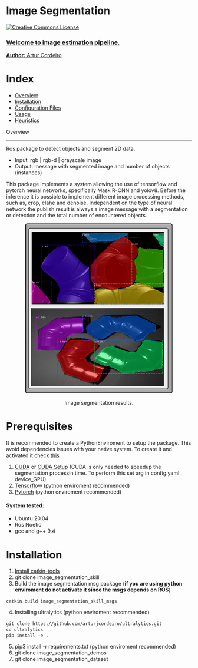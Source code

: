 # Image Segmentation

<a rel="license" href="http://creativecommons.org/licenses/by-nc-nd/4.0/"><img alt="Creative Commons License" style="border-width:0" src="https://i.creativecommons.org/l/by-nc-nd/4.0/88x31.png" />

### Welcome to image estimation pipeline.
**Author:** Artur Cordeiro


# <a name="index"></a> Index
* [Overview](#overview)
* [Installation](#installation)
* [Configuration Files](docs/configuration.md)
* [Usage](docs/usage.md)
* [Heuristics](docs/heuristic.md)

<a name="overview"></a> Overview

------------------------------

Ros package to detect objects and segment 2D data.
- Input: rgb | rgb-d | grayscale image
- Output: message with segmented image and number of objects (instances)

This package implements a system allowing the use of tensorflow and pytorch neural networks, specifically Mask R-CNN and yolov8. Before the inference
it is possible to implement different image processing methods, such as, crop, clahe and denoise. Independent on the type of neural network the publish result
is always a image message with a segmentation or detection and the total number of encountered objects.

<p align="center">
  <img src="images/tube_inference.png" width="400">
</p>
<p align="center">
Image segmentation results.
</p>



# <a name="Prerequisites"></a> Prerequisites

It is recommended to create a PythonEnviroment to setup the package. This avoid dependencies issues with your native system. To create it and activated it check [this](https://packaging.python.org/en/latest/guides/installing-using-pip-and-virtual-environments/)

1. [CUDA](https://developer.nvidia.com/cuda-downloads) or [CUDA Setup](https://github.com/ItzMeJP/help_tools_and_templates/blob/main/Ubuntu/nvidia_30series_driver_and_cuda_setup.md) (CUDA is only needed to speedup the segmentation processin time. To perform this set arg in config.yaml device_GPU)
2. [Tensorflow](https://www.tensorflow.org/install/pip) (python enviroment recommended)
3. [Pytorch](https://pytorch.org/get-started/locally/) (python enviroment recommended)


#### System tested:
- Ubuntu 20.04
- Ros Noetic
- gcc and g++ 9.4

# <a name="installation"></a> Installation

1. [Install catkin-tools](https://catkin-tools.readthedocs.io/en/latest/installing.html)
2. git clone image_segmentation_skill
3. Build the image segmentation msg package (**if you are using python enviroment do not activate it since the msgs  depends on ROS**)
 ```
 catkin build image_segmentation_skill_msgs
```
4. Installing ultralytics (python enviroment recommended)
```
git clone https://github.com/arturjcordeiro/ultralytics.git
cd ultralytics
pip install -e .
```
5. pip3 install -r requirements.txt (python enviroment recommended)
6. git clone image_segmentation_demos
7. git clone image_segmentation_dataset
